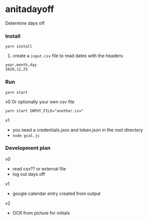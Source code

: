 # anitadayoff
Determine days off 

### Install
```
yarn install
```
1. create a `input.csv` file to read dates with the headers:
```
year,month,day
2020,12,25
```

### Run
```
yarn start
```

v0
Or optionally your own csv file
```
yarn start INPUT_FILE="another.csv"
```

v1
- you need a credentials.json and token.json in the root directory
- `node gcal.js`

### Development plan
v0
- read csv?? or external file
- log out days off

v1
- google calendar entry created from output

v2
- OCR from picture for initials
